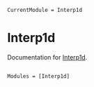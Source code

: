 ```@meta
CurrentModule = Interp1d
```

# Interp1d

Documentation for [Interp1d](https://github.com/AtsushiSakai/Interp1d.jl).

```@index
```

```@autodocs
Modules = [Interp1d]
```
